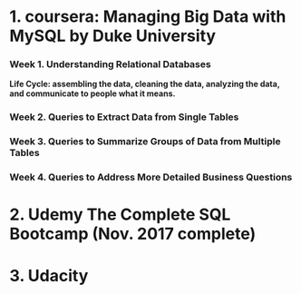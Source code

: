 # 1. coursera: Managing Big Data with MySQL by Duke University


### Week 1. Understanding Relational Databases

**Life Cycle: assembling the data, cleaning the data, analyzing the data, and communicate to people what it means.**

### Week 2. Queries to Extract Data from Single Tables



### Week 3. Queries to Summarize Groups of Data from Multiple Tables



### Week 4. Queries to Address More Detailed Business Questions


# 2. Udemy The Complete SQL Bootcamp (Nov. 2017 complete)


# 3. Udacity
